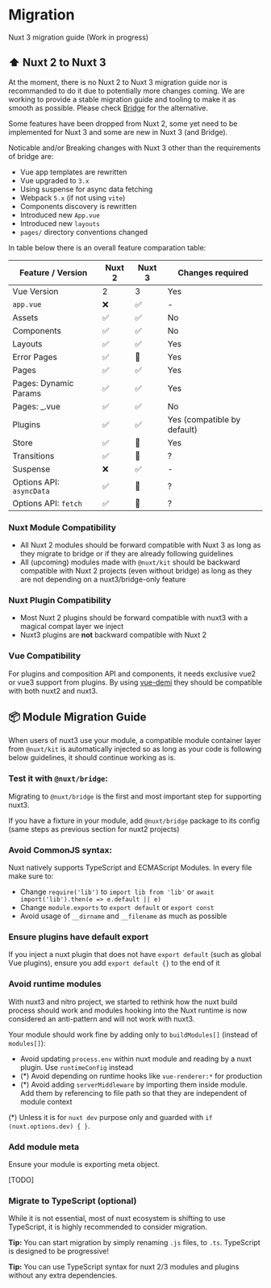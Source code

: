 # Migration

Nuxt 3 migration guide (Work in progress)

## ⬆️ Nuxt 2 to Nuxt 3

At the moment, there is no Nuxt 2 to Nuxt 3 migration guide nor is recommanded to do it due to potentially more changes coming.
We are working to provide a stable migration guide and tooling to make it as smooth as possible. Please check [Bridge](/getting-started/bridge) for the alternative.

Some features have been dropped from Nuxt 2, some yet need to be implemented for Nuxt 3 and some are new in Nuxt 3 (and Bridge).

Noticable and/or Breaking changes with Nuxt 3 other than the requirements of bridge are:

- Vue app templates are rewritten
- Vue upgraded to `3.x`
- Using suspense for async data fetching
- Webpack `5.x` (if not using `vite`)
- Components discovery is rewritten
- Introduced new `App.vue`
- Introduced new `layouts`
- `pages/` directory conventions changed

In table below there is an overall feature comparation table:

Feature / Version         | Nuxt 2  | Nuxt 3   | Changes required
--------------------------|---------|----------|------------------
Vue Version               | 2       | 3        | Yes
`app.vue`                 | ❌      | ✅        | -
Assets                    | ✅      | ✅        | No
Components                | ✅      | ✅        | No
Layouts                   | ✅      | ✅        | Yes
Error Pages               | ✅      | 🚧        | Yes
Pages                     | ✅      | ✅        | Yes
Pages: Dynamic Params     | ✅      | ✅        | Yes
Pages: _.vue              | ✅      | ✅        | No
Plugins                   | ✅      | ✅        | Yes (compatible by default)
Store                     | ✅      | 🚧        | Yes
Transitions               | ✅      | 🚧        | ?
Suspense                  | ❌      | ✅        | -
Options API: `asyncData`  | ✅      | 🚧        | ?
Options API: `fetch`      | ✅      | 🚧        | ?


### Nuxt Module Compatibility

- All Nuxt 2 modules should be forward compatible with Nuxt 3 as long as they migrate to bridge or if they are already following guidelines
- All (upcoming) modules made with `@nuxt/kit` should be backward compatible with Nuxt 2  projects (even without bridge) as long as they are not depending on a nuxt3/bridge-only feature

### Nuxt Plugin Compatibility

- Most Nuxt 2 plugins should be forward compatible with nuxt3 with a magical compat layer we inject
- Nuxt3 plugins are **not** backward compatible with Nuxt 2

### Vue Compatibility

For plugins and composition API and components, it needs exclusive vue2 or vue3 support from plugins.
By using [vue-demi](https://github.com/vueuse/vue-demi) they should be compatible with both nuxt2 and nuxt3.

## 📦 Module Migration Guide

When users of nuxt3 use your module, a compatible module container layer from `@nuxt/kit` is automatically injected
so as long as your code is following below guidelines, it should continue working as is.

### Test it with `@nuxt/bridge`:

Migrating to `@nuxt/bridge` is the first and most important step for supporting nuxt3.

If you have a fixture in your module, add `@nuxt/bridge` package to its config (same steps as previous section for nuxt2 projects)

### Avoid CommonJS syntax:

Nuxt natively supports TypeScript and ECMAScript Modules. In every file make sure to:

- Change `require('lib')` to `import lib from 'lib'` or `await import('lib').then(e => e.default || e)`
- Change `module.exports` to `export default` or `export const`
- Avoid usage of `__dirname` and `__filename` as much as possible

### Ensure plugins have default export

If you inject a nuxt plugin that does not have `export default` (such as global Vue plugins), ensure you add `export default {}` to the end of it

### Avoid runtime modules

With nuxt3 and nitro project, we started to rethink how the nuxt build process should work and modules hooking into the Nuxt runtime is now considered an anti-pattern and will not work with nuxt3.

Your module should work fine by adding only to `buildModules[]` (instead of `modules[]`):

- Avoid updating `process.env` within nuxt module and reading by a nuxt plugin. Use `runtimeConfig` instead
- (*) Avoid depending on runtime hooks like `vue-renderer:*` for production
- (*) Avoid adding `serverMiddleware` by importing them inside module. Add them by referencing to file path so that they are independent of module context

(*) Unless it is for `nuxt dev` purpose only and guarded with `if (nuxt.options.dev) { }`.

### Add module meta

Ensure your module is exporting meta object.

[TODO]

### Migrate to TypeScript (optional)

While it is not essential, most of nuxt ecosystem is shifting to use TypeScript, it is highly recommended to consider migration.

**Tip:** You can start migration by simply renaming `.js` files, to `.ts`. TypeScript is designed to be progressive!

**Tip:** You can use TypeScript syntax for nuxt 2/3 modules and plugins without any extra dependencies.
